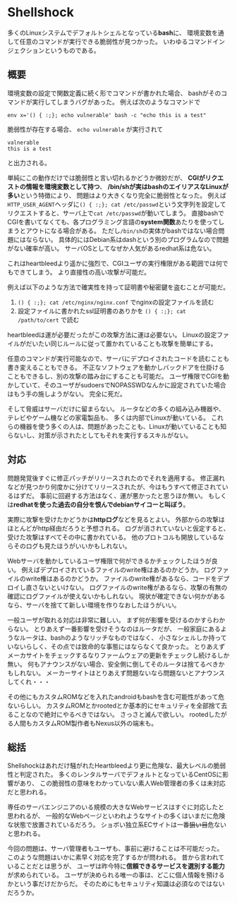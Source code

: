 # Shellshock

多くのLinuxシステムでデフォルトシェルとなっている**bash**に、
環境変数を通して任意のコマンドが実行できる脆弱性が見つかった。
いわゆるコマンドインジェクションというものである。

## 概要

環境変数の設定で関数定義に続く形でコマンドが書かれた場合、
bashがそのコマンドが実行してしまうバグがあった。
例えば次のようなコマンドで

    env x='() { :;}; echo vulnerable' bash -c "echo this is a test"

脆弱性が存在する場合、 `echo vulnerable` が実行されて

    valnerable
    this is a test

と出力される。

単純にこの動作だけでは脆弱性と言い切れるかどうか微妙だが、
**CGIがリクエストの情報を環境変数として持つ**、
**/bin/shが実はbashのエイリアスなLinuxが多い**という特徴により、
問題はより大きくなり完全に脆弱性となった。
例えば`HTTP_USER_AGENT`ヘッダに`() { :;}; cat /etc/passwd`という文字列を設定してリクエストすると、サーバ上で`cat /etc/passwd`が動いてしまう。
直接bashでCGIを書いてなくても、各プログラミング言語の**system関数**あたりを使ってしまうとアウトになる場合がある。
ただし`/bin/sh`の実体がbashではない場合問題にはならない。
具体的にはDebian系はdashという別のプログラムなので問題がない確率が高い。
サーバOSとしてなぜか人気があるredhat系は危ない。

これはheartbleedより遥かに強烈で、CGIユーザの実行権限がある範囲では何でもできてしまう。
より直接性の高い攻撃が可能だ。

例えば以下のような方法で確実性を持って証明書や秘密鍵を盗むことが可能だ。

1. `() { :;}; cat /etc/nginx/nginx.conf` でnginxの設定ファイルを読む
1. 設定ファイルに書かれたssl証明書のありかを `() { :;}; cat /path/to/cert` で読む

heartbleedは運が必要だったがこの攻撃方法に運は必要ない。
Linuxの設定ファイルがだいたい同じルールに従って置かれていることも攻撃を簡単にする。

任意のコマンドが実行可能なので、サーバにデプロイされたコードを読むことも書き変えることもできる。
不正なソフトウェアを動かしバックドアを仕掛けることもできるし、別の攻撃の踏み台にすることも可能だ。
ユーザ権限でCGIを動かしていて、そのユーザがsudoersでNOPASSWDなんかに設定されていた場合はもう手の施しようがない。
完全に死だ。

そして脅威はサーバだけに留まらない。
ルータなどの多くの組み込み機器や、テレビやゲーム機などの家電製品も、
多くは内部でLinuxが動いている。
これらの機器を使う多くの人は、問題があったことも、Linuxが動いていることも知らないし、対策が示されたとしてもそれを実行するスキルがない。

## 対応

問題発覚後すぐに修正パッチがリリースされたのでそれを適用する。
修正漏れなどが見つかり何度かに分けてリリースされたが、今はもうすべて修正されているはずだ。
事前に回避する方法はなく、運が悪かったと思うほか無い。
もしくは**redhatを使った過去の自分を恨んでdebianサイコーと叫ぼう**。

実際に攻撃を受けたかどうかは**httpログ**などを見るとよい。
外部からの攻撃はほとんどがhttp経由だろうと予想される。
ログが消されていないと仮定すると、受けた攻撃はすべてその中に書かれている。
他のプロトコルも開放しているならそのログも見たほうがいいかもしれない。

Webサーバを動かしているユーザ権限で何ができるかチェックしたほうが良い。
例えばデプロイされているファイルのwrite権はあるのかどうか。
ログファイルのwrite権はあるのかどうか。
ファイルのwrite権があるなら、コードをデプロイし直さないといけない。
ログファイルのwrite権があるなら、攻撃の有無の確認にログファイルが使えないかもしれない。
現状が確定できない何かがあるなら、サーバを捨てて新しい環境を作りなおしたほうがいい。

一般ユーザが取れる対応は非常に難しい。
まず何が影響を受けるのかすらわからない。
とりあえず一番影響を受けそうなのはルータだが、
一般家庭にあるようなルータは、bashのようなリッチなものではなく、
小さなシェルしか持っていないらしく、その点では致命的な事態にはならなくて良かった。
とりあえずメーカサイトをチェックするなりファームウェアの更新をチェックし続けるしか無い。
何もアナウンスがない場合、安全側に倒してそのルータは捨てるべきかもしれない。
メーカーサイトはとりあえず問題ないなら問題ないとアナウンスしてくれ・・・

その他にもカスタムROMなどを入れたandroidもbashを含む可能性があって危ないらしい。
カスタムROMとかrootedとか基本的にセキュリティを全部捨て去ることなので絶対にやるべきではない。
さっさと滅んで欲しい。
rootedしたがる人間もカスタムROM製作者もNexus以外の端末も。

## 総括

Shellshockはあれだけ騒がれたHeartbleedより更に危険な、最大レベルの脆弱性と判定された。
多くのレンタルサーバでデフォルトとなっているCentOSに影響があり、
この脆弱性の意味をわかっていない素人Web管理者の多くは未対応だと思われる。

専任のサーバエンジニアのいる規模の大きなWebサービスはすぐに対応したと思われるが、
一般的なWebページといわれようなサイトの多くはいまだに危険な状態で放置されているだろう。
ショボい独立系ECサイトは一番~~狙い目~~危ないと思われる。

今回の問題は、サーバ管理者もユーザも、事前に避けることは不可能だった。
このような問題はいかに素早く対応を完了するかが問われる。
昔から言われていることだとは思うが、
ユーザは昨今特に**信頼できるサービスを選別する能力**が求められている。
ユーザが決められる唯一の事は、どこに個人情報を預けるかという事だけだからだ。
そのためにもセキュリティ知識は必須なのではないだろうか。
